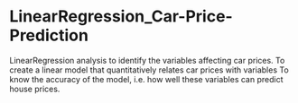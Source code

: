 # LinearRegression_Car-Price-Prediction
LinearRegression analysis to identify the variables affecting car prices.  To create a linear model that quantitatively relates car prices with variables  To know the accuracy of the model, i.e. how well these variables can predict house prices.

